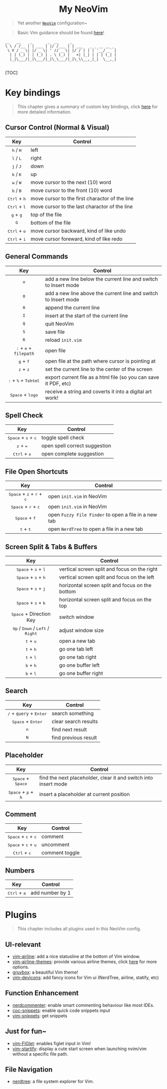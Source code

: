 # <center>My NeoVim</center>
> Yet another [`NeoVim`](https://github.com/neovim/neovim) configuration~

> Basic Vim guidance should be found [here](http://www.oualline.com/vim-cook.html)!
```
__   __    _       _  __     _                    
\ \ / /__ | | ___ | |/ /___ | | ___   _ _ __ __ _ 
 \ V / _ \| |/ _ \| ' // _ \| |/ / | | | '__/ _` |
  | | (_) | | (_) | . \ (_) |   <| |_| | | | (_| |
  |_|\___/|_|\___/|_|\_\___/|_|\_\\__,_|_|  \__,_|
                                                  
```
[TOC]

# Key bindings 
> This chapter gives a summary of custom key bindings, click [here](./init.vim) for more detailed information.
## Cursor Control (Normal & Visual)
|              Key               | Control                                        |
|:------------------------------:|------------------------------------------------|
|  <kbd>h</kbd> / <kbd>H</kbd>   | left                                           |
|  <kbd>l</kbd> / <kbd>L</kbd>   | right                                          |
|  <kbd>j</kbd> / <kbd>J</kbd>   | down                                           |
|  <kbd>k</kbd> / <kbd>K</kbd>   | up                                             |
|  <kbd>w</kbd> / <kbd>W</kbd>   | move cursor to the next (10) word              |
|  <kbd>b</kbd> / <kbd>B</kbd>   | move cursor to the front (10) word             |
| <kbd>Ctrl</kbd> + <kbd>h</kbd> | move cursor to the first charactor of the line |
| <kbd>Ctrl</kbd> + <kbd>l</kbd> | move cursor to the last charactor of the line  |
|  <kbd>g</kbd> + <kbd>g</kbd>   | top of the file                                |
|          <kbd>G</kbd>          | bottom of the file                             |
| <kbd>Ctrl</kbd> + <kbd>o</kbd> | move cursor backward, kind of like undo        |
| <kbd>Ctrl</kbd> + <kbd>i</kbd> | move cursor foreward, kind of like redo        |

## General Commands
|                       Key                       | Control                                                          |
|:-----------------------------------------------:|------------------------------------------------------------------|
|                  <kbd>o</kbd>                   | add a new line below the current line and switch to Insert mode  |
|                  <kbd>O</kbd>                   | add a new line above the current line and switch to Insert mode  |
|                  <kbd>A</kbd>                   | append the current line                                          |
|                  <kbd>I</kbd>                   | insert at the start of the current line                          |
|                  <kbd>Q</kbd>                   | quit NeoVim                                                      |
|                  <kbd>S</kbd>                   | save file                                                        |
|                  <kbd>R</kbd>                   | reload `init.vim`                                                |
|    <kbd>:</kbd> + <kbd>e</kbd> + `filepath`     | open file                                                        |
|           <kbd>g</kbd> + <kbd>f</kbd>           | open file at the path where cursor is pointing at                |
|           <kbd>z</kbd> + <kbd>z</kbd>           | set the current line to the center of the screen                 |
| <kbd>:</kbd> + <kbd>%</kbd> + <kbd>Tohtml</kbd> | export current file as a html file (so you can save it PDF, etc) |
|       <kbd>Space</kbd> + <kbd>logo</kbd>        | receive a string and coverts it into a digital art work!         |

## Spell Check
|                      Key                       | Control                       |
|:----------------------------------------------:|-------------------------------|
| <kbd>Space</kbd> + <kbd>s</kbd> + <kbd>c</kbd> | toggle spell check            |
|          <kbd>z</kbd> + <kbd>=</kbd>           | open spell correct suggestion |
|         <kbd>Ctrl</kbd> + <kbd>x</kbd>         | open complete suggestion      |

## File Open Shortcuts
|                              Key                              | Control                                              |
|:-------------------------------------------------------------:|------------------------------------------------------|
| <kbd>Space</kbd> + <kbd>z</kbd> + <kbd>r</kbd> + <kbd>c</kbd> | open `init.vim` in NeoVim                            |
|        <kbd>Space</kbd> + <kbd>r</kbd> + <kbd>c</kbd>         | open `init.vim` in NeoVim                            |
|                <kbd>Space</kbd> + <kbd>f</kbd>                | open `Fuzzy File Finder` to open a file in a new tab |
|                  <kbd>t</kbd> + <kbd>t</kbd>                  | open `NerdTree` to open a file in a new tab          |

## Screen Split & Tabs & Buffers
|                                 Key                                  | Control                                         |
|:--------------------------------------------------------------------:|-------------------------------------------------|
|            <kbd>Space</kbd> + <kbd>s</kbd> + <kbd>l</kbd>            | vertical screen split and focus on the right    |
|            <kbd>Space</kbd> + <kbd>s</kbd> + <kbd>h</kbd>            | vertical screen split and focus on the left     |
|            <kbd>Space</kbd> + <kbd>s</kbd> + <kbd>j</kbd>            | horizontal screen split and focus on the bottom |
|            <kbd>Space</kbd> + <kbd>s</kbd> + <kbd>k</kbd>            | horizontal screen split and focus on the top    |
|                   <kbd>Space</kbd> + Direction Key                   | switch window                                   |
| <kbd>Up</kbd> / <kbd>Down</kbd> / <kbd>Left</kbd> / <kbd>Right</kbd> | adjust window size                              |
|                     <kbd>t</kbd> + <kbd>u</kbd>                      | open a new tab                                  |
|                     <kbd>t</kbd> + <kbd>h</kbd>                      | go one tab left                                 |
|                     <kbd>t</kbd> + <kbd>l</kbd>                      | go one tab right                                |
|                     <kbd>b</kbd> + <kbd>h</kbd>                      | go one buffer left                              |
|                     <kbd>b</kbd> + <kbd>l</kbd>                      | go one buffer right                             |

## Search
|                    Key                    | Control              |
|:-----------------------------------------:|----------------------|
| <kbd>/</kbd> + `query` + <kbd>Enter</kbd> | search something     |
|    <kbd>Space</kbd> + <kbd>Enter</kbd>    | clear search results |
|               <kbd>n</kbd>                | find next result     |
|               <kbd>N</kbd>                | find previous result |

## Placeholder
|                      Key                       | Control                                                         |
|:----------------------------------------------:|-----------------------------------------------------------------|
|      <kbd>Space</kbd> + <kbd>Space</kbd>       | find the next placeholder, clear it and switch into insert mode |
| <kbd>Space</kbd> + <kbd>p</kbd> + <kbd>h</kbd> | insert a placeholder at current position                        |

## Comment
|                        Key                         | Control        |
|:--------------------------------------------------:|----------------|
|   <kbd>Space</kbd> + <kbd>c</kbd> + <kbd>c</kbd>   | comment        |
|   <kbd>Space</kbd> + <kbd>c</kbd> + <kbd>u</kbd>   | uncomment      |
|           <kbd>Ctrl</kbd> + <kbd>c</kbd>           | comment toggle |

## Numbers
|              Key               | Control         |
|:------------------------------:|-----------------|
| <kbd>Ctrl</kbd> + <kbd>a</kbd> | add number by 1 |

# Plugins
> This chapter includes all plugins used in this NeoVim config.

## UI-relevant
+ [vim-airline](https://github.com/vim-airline/vim-airline): add a nice statusline at the bottom of Vim window.
+ [vim-airline-themes](https://github.com/vim-airline/vim-airline-themes): provide various airline themes, click [here](https://github.com/vim-airline/vim-airline-themes/blob/master/doc/airline-themes.txt) for more options.
+ [gruvbox](https://github.com/morhetz/gruvbox): a beautiful Vim theme!
+ [vim-devicons](https://github.com/ryanoasis/vim-devicons): add fancy icons for Vim ui (NerdTree, airline, statify, etc)

## Function Enhancement
+ [nerdcommenter](https://github.com/preservim/nerdcommenter): enable smart commenting behaviour like most IDEs.
+ [coc-snippets](https://github.com/neoclide/coc-snippets): enable quick code snippets input
+ [vim-snippets](https://github.com/honza/vim-snippets): get snippets

## Just for fun~
+ [vim-FIGlet](https://github.com/fadein/vim-FIGlet): enables figlet input in Vim!
+ [vim-startify](https://github.com/mhinz/vim-startify): display a cute start screen when launching nvim/vim without a specific file path.

## File Navigation
+ [nerdtree](https://github.com/preservim/nerdtree): a file system explorer for Vim.
